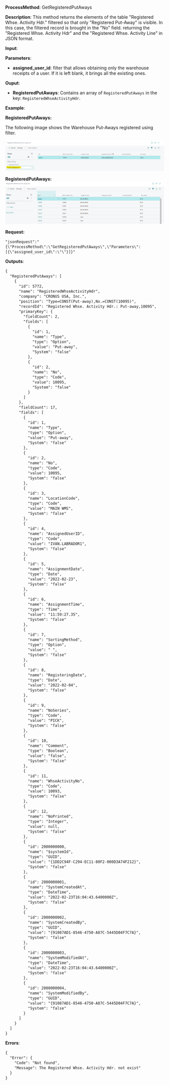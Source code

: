 **ProcessMethod**: GetRegisteredPutAways

**Description**:
This method returns the elements of the table "Registered Whse. Activity Hdr." filtered so that only "Registered Put-Away" is visible. In this case, the filtered record is brought in the "No" field. returning the "Registered Whse. Activity Hdr" and the "Registered Whse. Activity Line" in JSON format.

**Input**:

**Parameters**: 
-	**assigned_user_id**: filter that allows obtaining only the warehouse receipts of a user. If it is left blank, it brings all the existing ones.

**Ouput**:  

-	**RegisteredPutAways**: Contains an array of `RegisteredPutAways` in the key: `RegisteredWhseActivityHdr`.

**Example**:

**RegisteredPutAways:** 

The following image shows the Warehouse Put-Aways registered using filter.

![image.png](/.attachments/image-026b253b-c368-452f-9791-e28b41970178.png)

**RegisteredPutAways:**
![image.png](/.attachments/image-f09e0815-5c59-4f7f-93d3-0eff33d43537.png)

**Request:**

    "jsonRequest":"{\"ProcessMethod\":\"GetRegisteredPutAways\",\"Parameters\":[{\"assigned_user_id\":\"\"}]}"

**Outputs**:

```
{
  "RegisteredPutAways": [
    {
      "id": 5772,
      "name": "RegisteredWhseActivityHdr",
      "company": "CRONUS USA, Inc.",
      "position": "Type=CONST(Put-away),No.=CONST(10095)",
      "recordId": "Registered Whse. Activity Hdr.: Put-away,10095",
      "primaryKey": {
        "fieldCount": 2,
        "fields": [
          {
            "id": 1,
            "name": "Type",
            "type": "Option",
            "value": "Put-away",
            "System": "false"
          },
          {
            "id": 2,
            "name": "No",
            "type": "Code",
            "value": 10095,
            "System": "false"
          }
        ]
      },
      "fieldCount": 17,
      "fields": [
        {
          "id": 1,
          "name": "Type",
          "type": "Option",
          "value": "Put-away",
          "System": "false"
        },
        {
          "id": 2,
          "name": "No",
          "type": "Code",
          "value": 10095,
          "System": "false"
        },
        {
          "id": 3,
          "name": "LocationCode",
          "type": "Code",
          "value": "MAIN WMS",
          "System": "false"
        },
        {
          "id": 4,
          "name": "AssignedUserID",
          "type": "Code",
          "value": "IVAN.LABRADOR1",
          "System": "false"
        },
        {
          "id": 5,
          "name": "AssignmentDate",
          "type": "Date",
          "value": "2022-02-23",
          "System": "false"
        },
        {
          "id": 6,
          "name": "AssignmentTime",
          "type": "Time",
          "value": "11:59:27.35",
          "System": "false"
        },
        {
          "id": 7,
          "name": "SortingMethod",
          "type": "Option",
          "value": " ",
          "System": "false"
        },
        {
          "id": 8,
          "name": "RegisteringDate",
          "type": "Date",
          "value": "2022-02-04",
          "System": "false"
        },
        {
          "id": 9,
          "name": "NoSeries",
          "type": "Code",
          "value": "PICK",
          "System": "false"
        },
        {
          "id": 10,
          "name": "Comment",
          "type": "Boolean",
          "value": "false",
          "System": "false"
        },
        {
          "id": 11,
          "name": "WhseActivityNo",
          "type": "Code",
          "value": 10093,
          "System": "false"
        },
        {
          "id": 12,
          "name": "NoPrinted",
          "type": "Integer",
          "value": null,
          "System": "false"
        },
        {
          "id": 2000000000,
          "name": "$systemId",
          "type": "GUID",
          "value": "{1DD2C94F-C294-EC11-80F2-000D3A74F212}",
          "System": "false"
        },
        {
          "id": 2000000001,
          "name": "SystemCreatedAt",
          "type": "DateTime",
          "value": "2022-02-23T16:04:43.6400000Z",
          "System": "false"
        },
        {
          "id": 2000000002,
          "name": "SystemCreatedBy",
          "type": "GUID",
          "value": "{91087AD1-8546-4750-A87C-5445D04F7C7A}",
          "System": "false"
        },
        {
          "id": 2000000003,
          "name": "SystemModifiedAt",
          "type": "DateTime",
          "value": "2022-02-23T16:04:43.6400000Z",
          "System": "false"
        },
        {
          "id": 2000000004,
          "name": "SystemModifiedBy",
          "type": "GUID",
          "value": "{91087AD1-8546-4750-A87C-5445D04F7C7A}",
          "System": "false"
        }
      ]
    }
  ]
}
```


**Errors**:


```
{
  "Error": {
    "Code": "Not found",
    "Message": The Registered Whse. Activity Hdr. not exist"
  }
}
```


